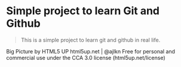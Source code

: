 # Simple project to learn Git and Github

> This is a simple project to learn git and github in real life.


Big Picture by HTML5 UP
html5up.net | @ajlkn
Free for personal and commercial use under the CCA 3.0 license (html5up.net/license)

